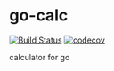 # go-calc


[![Build Status](https://travis-ci.org/keika299/go-calc.svg?branch=master)](https://travis-ci.org/keika299/go-calc)
[![codecov](https://codecov.io/gh/keika299/go-calc/branch/master/graph/badge.svg)](https://codecov.io/gh/keika299/go-calc)


calculator for go
